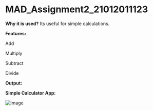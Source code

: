 # MAD_Assignment2_21012011123

**Why it is used?**
Its useful for simple calculations.

**Features:**

Add

Multiply

Subtract

Divide

**Output:**

**Simple Calculator App:**

![image](https://github.com/rutviprajapati16/MAD_Assignment2_21012011123/assets/97946004/1f213565-9285-45bc-942b-aaa992894abc)
